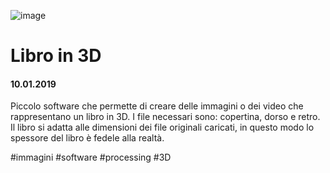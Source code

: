 ![image](https://github.com/KeremTurkyilmaz/TypeMismatchSketches/blob/master/Libro%20in%203D/image/LibroIn3D.jpg)

# Libro in 3D

#### 10.01.2019

Piccolo software che permette di creare delle immagini o dei video che rappresentano un libro in 3D. I file necessari sono: copertina, dorso e retro. Il libro si adatta alle dimensioni dei file originali caricati, in questo modo lo spessore del libro è fedele alla realtà.

\#immagini \#software \#processing \#3D 
